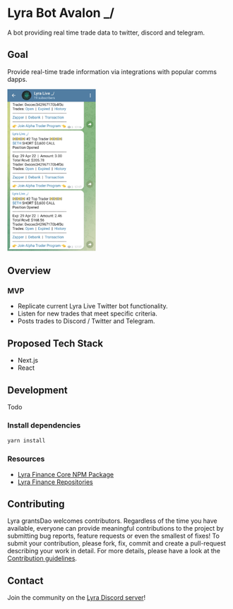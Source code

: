 # Lyra Bot Avalon \_/

A bot providing real time trade data to twitter, discord and telegram.

## Goal

Provide real-time trade information via integrations with popular comms dapps.

<img src="lyra-telegram.jpg" width="200">

## Overview

### MVP

- Replicate current Lyra Live Twitter bot functionality.
- Listen for new trades that meet specific criteria.
- Posts trades to Discord / Twitter and Telegram.

## Proposed Tech Stack

- Next.js
- React

## Development

Todo

### Install dependencies

```bash
yarn install
```

### Resources

- [Lyra Finance Core NPM Package](https://www.npmjs.com/package/@lyrafinance/core)
- [Lyra Finance Repositories](https://github.com/lyra-finance)

## Contributing

Lyra grantsDao welcomes contributors. Regardless of the time you have available, everyone can provide meaningful contributions to the project by submitting bug reports, feature requests or even the smallest of fixes! To submit your contribution, please fork, fix, commit and create a pull-request describing your work in detail. For more details, please have a look at the [Contribution guidelines](https://github.com/Lyra-Grants/docs/blob/main/CONTRIBUTING.md).

## Contact

Join the community on the [Lyra Discord server](https://https://discord.gg/lyra)!
